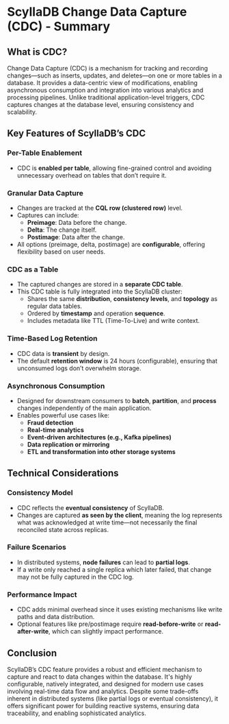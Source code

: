 
# ScyllaDB Change Data Capture (CDC) - Summary

## What is CDC?

Change Data Capture (CDC) is a mechanism for tracking and recording changes—such as inserts, updates, and deletes—on one or more tables in a database. It provides a data-centric view of modifications, enabling asynchronous consumption and integration into various analytics and processing pipelines. Unlike traditional application-level triggers, CDC captures changes at the database level, ensuring consistency and scalability.

## Key Features of ScyllaDB’s CDC

### Per-Table Enablement

- CDC is **enabled per table**, allowing fine-grained control and avoiding unnecessary overhead on tables that don’t require it.

### Granular Data Capture

- Changes are tracked at the **CQL row (clustered row)** level.
- Captures can include:
  - **Preimage**: Data before the change.
  - **Delta**: The change itself.
  - **Postimage**: Data after the change.
- All options (preimage, delta, postimage) are **configurable**, offering flexibility based on user needs.

### CDC as a Table

- The captured changes are stored in a **separate CDC table**.
- This CDC table is fully integrated into the ScyllaDB cluster:
  - Shares the same **distribution**, **consistency levels**, and **topology** as regular data tables.
  - Ordered by **timestamp** and operation **sequence**.
  - Includes metadata like TTL (Time-To-Live) and write context.

### Time-Based Log Retention

- CDC data is **transient** by design.
- The default **retention window** is 24 hours (configurable), ensuring that unconsumed logs don’t overwhelm storage.

### Asynchronous Consumption

- Designed for downstream consumers to **batch**, **partition**, and **process** changes independently of the main application.
- Enables powerful use cases like:
  - **Fraud detection**
  - **Real-time analytics**
  - **Event-driven architectures (e.g., Kafka pipelines)**
  - **Data replication or mirroring**
  - **ETL and transformation into other storage systems**

## Technical Considerations

### Consistency Model

- CDC reflects the **eventual consistency** of ScyllaDB.
- Changes are captured **as seen by the client**, meaning the log represents what was acknowledged at write time—not necessarily the final reconciled state across replicas.

### Failure Scenarios

- In distributed systems, **node failures** can lead to **partial logs**.
- If a write only reached a single replica which later failed, that change may not be fully captured in the CDC log.

### Performance Impact

- CDC adds minimal overhead since it uses existing mechanisms like write paths and data distribution.
- Optional features like pre/postimage require **read-before-write** or **read-after-write**, which can slightly impact performance.

## Conclusion

ScyllaDB’s CDC feature provides a robust and efficient mechanism to capture and react to data changes within the database. It's highly configurable, natively integrated, and designed for modern use cases involving real-time data flow and analytics. Despite some trade-offs inherent in distributed systems (like partial logs or eventual consistency), it offers significant power for building reactive systems, ensuring data traceability, and enabling sophisticated analytics.

